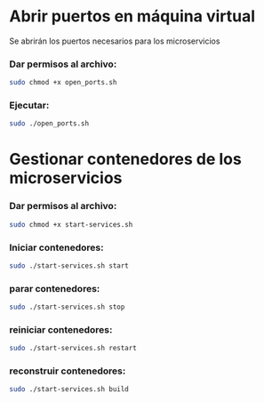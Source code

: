 # Abrir puertos en máquina virtual
Se abrirán los puertos necesarios para los microservicios

### Dar permisos al archivo:

```bash
sudo chmod +x open_ports.sh
```

###  Ejecutar:

```bash
sudo ./open_ports.sh
```

# Gestionar contenedores de los microservicios

### Dar permisos al archivo:

```bash
sudo chmod +x start-services.sh
```

###  Iniciar contenedores:

```bash
sudo ./start-services.sh start
```

###  parar contenedores:

```bash
sudo ./start-services.sh stop
```

###  reiniciar contenedores:

```bash
sudo ./start-services.sh restart
```

###  reconstruir contenedores:

```bash
sudo ./start-services.sh build
```
